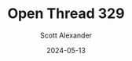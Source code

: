 ---
layout: podcast
title: "Open Thread 329"
author: Scott Alexander
description: https://www.astralcodexten.com/p/open-thread-329
date: 2024-05-13
length: 596067
duration: 149
guid: open-thread-329
---